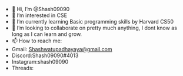 - 👋 Hi, I’m @Shash09090
- 👀 I’m interested in CSE
- 🌱 I’m currently learning Basic programming skills by Harvard CS50
- 💞️ I’m looking to collaborate on pretty much anything, I dont know as long as I can learn and grow.
- 📫 How to reach me:
- Gmail: Shashwatupadhayaya@gmail.com
- Discord:Shash09090#4013
- Instagram:shash09090
- Threads:

<!---
Shash09090/Shash09090 is a ✨ special ✨ repository because its `README.md` (this file) appears on your GitHub profile.
You can click the Preview link to take a look at your changes.
--->
